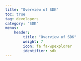 ```yaml
---
title: "Overview of SDK"
toc: true
tag: developers
category: "SDK"
menus: 
    header:
        title: "Overview of SDK"
        weight: 7
        icon: fa fa-wpexplorer
        identifier: sdk
---
```




